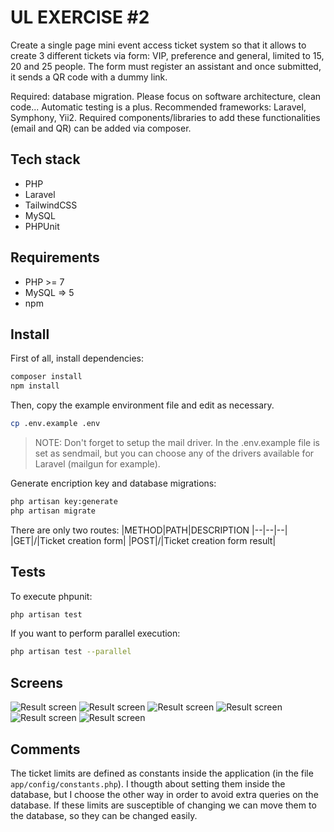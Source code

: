 # UL EXERCISE #2

Create a single page mini event access ticket system so that it allows to create 3 different tickets via form: VIP, preference and general, limited to 15, 20 and 25 people. The form must register an assistant and once submitted, it sends a QR code with a dummy link.

Required: database migration. Please focus on software architecture, clean code... Automatic testing is a plus.
Recommended frameworks: Laravel, Symphony, Yii2.
Required components/libraries to add these functionalities (email and QR) can be added via composer.




## Tech stack

- PHP
- Laravel
- TailwindCSS
- MySQL
- PHPUnit



## Requirements

- PHP >= 7
- MySQL => 5
- npm



## Install

First of all, install dependencies:
```sh
composer install
npm install
```

Then, copy the example environment file and edit as necessary.
```sh
cp .env.example .env
```
> NOTE: Don't forget to setup the mail driver. In the .env.example file is set as sendmail, but you can choose any of the drivers available for Laravel (mailgun for example).

Generate encription key and database migrations:
```sh
php artisan key:generate
php artisan migrate
```

There are only two routes:
|METHOD|PATH|DESCRIPTION
|--|--|--|
|GET|/|Ticket creation form|
|POST|/|Ticket creation form result|




## Tests

To execute phpunit:
```sh
php artisan test
```

If you want to perform parallel execution:
```sh
php artisan test --parallel
```



## Screens

![Result screen](https://github.com/diegoalvarezb/ul_2/blob/master/resources/screens/readme_screen_1.png?raw=true)
![Result screen](https://github.com/diegoalvarezb/ul_2/blob/master/resources/screens/readme_screen_2.png?raw=true)
![Result screen](https://github.com/diegoalvarezb/ul_2/blob/master/resources/screens/readme_screen_3.png?raw=true)
![Result screen](https://github.com/diegoalvarezb/ul_2/blob/master/resources/screens/readme_screen_4.png?raw=true)
![Result screen](https://github.com/diegoalvarezb/ul_2/blob/master/resources/screens/readme_screen_5.png?raw=true)
![Result screen](https://github.com/diegoalvarezb/ul_2/blob/master/resources/screens/readme_screen_6.png?raw=true)







## Comments

The ticket limits are defined as constants inside the application (in the file `app/config/constants.php`). I thougth about setting them inside the database, but I choose the other way in order to avoid extra queries on the database. If these limits are susceptible of changing we can move them to the database, so they can be changed easily.
